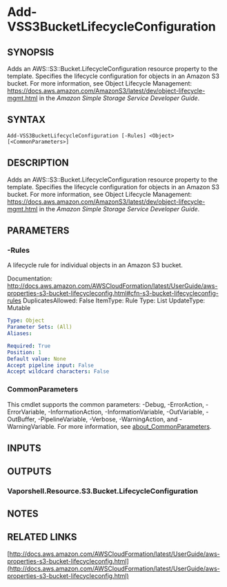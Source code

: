 # Add-VSS3BucketLifecycleConfiguration

## SYNOPSIS
Adds an AWS::S3::Bucket.LifecycleConfiguration resource property to the template.
Specifies the lifecycle configuration for objects in an Amazon S3 bucket.
For more information, see Object Lifecycle Management: https://docs.aws.amazon.com/AmazonS3/latest/dev/object-lifecycle-mgmt.html in the *Amazon Simple Storage Service Developer Guide*.

## SYNTAX

```
Add-VSS3BucketLifecycleConfiguration [-Rules] <Object> [<CommonParameters>]
```

## DESCRIPTION
Adds an AWS::S3::Bucket.LifecycleConfiguration resource property to the template.
Specifies the lifecycle configuration for objects in an Amazon S3 bucket.
For more information, see Object Lifecycle Management: https://docs.aws.amazon.com/AmazonS3/latest/dev/object-lifecycle-mgmt.html in the *Amazon Simple Storage Service Developer Guide*.

## PARAMETERS

### -Rules
A lifecycle rule for individual objects in an Amazon S3 bucket.

Documentation: http://docs.aws.amazon.com/AWSCloudFormation/latest/UserGuide/aws-properties-s3-bucket-lifecycleconfig.html#cfn-s3-bucket-lifecycleconfig-rules
DuplicatesAllowed: False
ItemType: Rule
Type: List
UpdateType: Mutable

```yaml
Type: Object
Parameter Sets: (All)
Aliases:

Required: True
Position: 1
Default value: None
Accept pipeline input: False
Accept wildcard characters: False
```

### CommonParameters
This cmdlet supports the common parameters: -Debug, -ErrorAction, -ErrorVariable, -InformationAction, -InformationVariable, -OutVariable, -OutBuffer, -PipelineVariable, -Verbose, -WarningAction, and -WarningVariable. For more information, see [about_CommonParameters](http://go.microsoft.com/fwlink/?LinkID=113216).

## INPUTS

## OUTPUTS

### Vaporshell.Resource.S3.Bucket.LifecycleConfiguration
## NOTES

## RELATED LINKS

[http://docs.aws.amazon.com/AWSCloudFormation/latest/UserGuide/aws-properties-s3-bucket-lifecycleconfig.html](http://docs.aws.amazon.com/AWSCloudFormation/latest/UserGuide/aws-properties-s3-bucket-lifecycleconfig.html)

